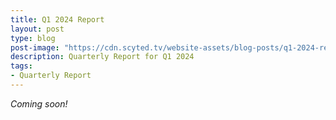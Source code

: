 ```yaml
---
title: Q1 2024 Report
layout: post
type: blog
post-image: "https://cdn.scyted.tv/website-assets/blog-posts/q1-2024-report.jpg"
description: Quarterly Report for Q1 2024
tags:
- Quarterly Report
---
```


*Coming soon!*